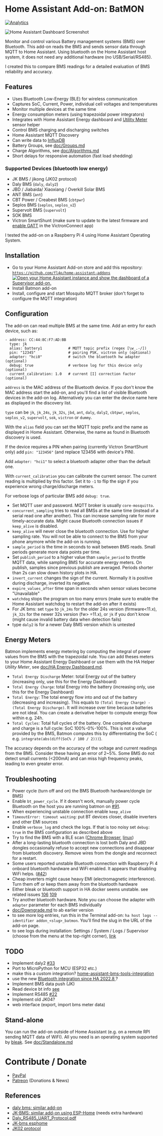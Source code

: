 # Home Assistant Add-on: BatMON

[![Analytics][install-shield]]()

![Home Assistant Dashboard Screenshot](https://repository-images.githubusercontent.com/445289350/03f3d531-37cf-48be-84c8-e6c75270fc87)

Monitor and control various Battery management systems (BMS) over Bluetooth. This add-on reads the BMS and sends sensor
data through MQTT to Home Assistant. Using bluetooth on the Home Assistant host system, it does not need any additional
hardware (no USB/Serial/RS485).

I created this to compare BMS readings for a detailed evaluation of BMS reliability and accuracy.

## Features

* Uses Bluetooth Low-Energy (BLE) for wireless communication
* Captures SoC, Current, Power, individual cell voltages and temperatures
* Monitor multiple devices at the same time
* Energy consumption meters (using trapezoidal power integrators)
* Integrates with Home Assistant Energy dashboard and [Utility Meter](doc/HA%20Energy%20Dashboard.md) sensor helper
* Control BMS charging and discharging switches
* Home Assistant MQTT Discovery
* Can write data to [InfluxDB](doc/InfluxDB.md)
* Battery Groups, see [doc/Groups.md](doc/Groups.md)
* Charge Algorithms, see [doc/Algorithms.md](doc/Algorithms.md)
* Short delays for responsive automation (fast load shedding)

### Supported Devices (bluetooth low energy)

* JK BMS / jikong (JK02 protocol)
* Daly BMS (`daly`, `daly2`)
* JBD / Jiabaida/ Xiaoxiang / Overkill Solar BMS
* ANT BMS (`ant`)
* CBT Power / Creabest BMS (`cbtpwr`)
* Seplos BMS (`seplos`, `seplos_v2`)
* Supervolt BMS (`supervolt`)
* SOK BMS
* Victron SmartShunt (make sure to update to the latest firmware
  and [enable GATT](https://community.victronenergy.com/questions/93919/victron-bluetooth-ble-protocol-publication.html)
  in the VictronConnect app)

I tested the add-on on a Raspberry Pi 4 using Home Assistant Operating System.

## Installation

* Go to your Home Assistant Add-on store and add this
  repository: [`https://github.com/fl4p/home-assistant-addons`](https://github.com/fl4p/home-assistant-addons)
  [![Open your Home Assistant instance and show the dashboard of a Supervisor add-on.](https://my.home-assistant.io/badges/supervisor_addon.svg)](https://my.home-assistant.io/redirect/supervisor_addon/?addon=2af0a32d_batmon&repository_url=https%3A%2F%2Fgithub.com%2Ffl4p%2Fhome-assistant-addons)
* Install Batmon add-on
* Install, configure and start Mosquito MQTT broker (don't forget to configure the MQTT integration)

## Configuration

The add-on can read multiple BMS at the same time.
Add an entry for each device, such as:

```
- address: CC:44:8C:F7:AD:BB
  type: jk
  alias: battery1            # MQTT topic prefix (regex [\w_.-/])
  pin: "12345"               # pairing PSK, victron only (optional)
  adapter: "hci0"            # switch the bluetooth hw adapter (optional)
  debug: true                # verbose log for this device only (optional)
  current_calibration: 1.0   # current [I] correction factor (optional)
```

`address` is the MAC address of the Bluetooth device. If you don't know the MAC address start the add-on, and you'll
find a list of visible Bluetooth devices in the add-on log. Alternatively you can enter the device name here as
displayed in the discovery list.

`type` can be `jk`, `jk_24s`, `jk_32s`, `jbd`, `ant`, `daly`, `daly2`, `cbtpwr`, `seplos`, `seplos_v2`, `supervolt`, `sok`, `victron` or `dummy`.

With the `alias` field you can set the MQTT topic prefix and the name as displayed in Home Assistant.
Otherwise, the name as found in Bluetooth discovery is used.

If the device requires a PIN when pairing (currently Victron SmartShunt only) add `pin: "123456"` (and replace 123456
with device's PIN).

Add `adapter: "hci1"` to select a bluetooth adapter other than the default one.

With `current_calibration` you can calibrate the current sensor. The current reading is multiplied by this factor. Set
it to `-1` to flip the sign if you experience wrong charge/discharge meters.

For verbose logs of particular BMS add `debug: true`.

* Set MQTT user and password. MQTT broker is usually `core-mosquitto`.
* `concurrent_sampling` tries to read all BMSs at the same time (instead of a serial read one after another). This can
  increase sampling rate for more timely-accurate data. Might cause Bluetooth connection issues if `keep_alive` is
  disabled.
* `keep_alive` will never close the bluetooth connection. Use for higher sampling rate. You will not be able to connect
  to the BMS from your phone anymore while the add-on is running.
* `sample_period` is the time in seconds to wait between BMS reads. Small periods generate more data points per time.
* Set `publish_period` to a higher value than `sample_period` to throttle MQTT data, while sampling BMS for accurate
  energy meters. On publish, samples since previous publish are averaged. Periods shorter than 2s can slow down history
  plots in HA.
* `invert_current` changes the sign of the current. Normally it is positive during discharge, inverted its negative.
* `expire_values_after` time span in seconds when sensor values become "Unavailable"
* `watchdog` stops the program on too many errors (make sure to enable the Home Assistant watchdog to restart the add-on
  after it exists)
* For JK bms: set `type` to `jk_24s` for the older 24s version (firmware<11.x), `jk_32s` for the newer 32s version (fw>
  =11.x), or `jk` if you don't know (might cause invalid battery data when detection fails)
* type `daly2` is for a newer Daly BMS version which is untested

## Energy Meters

Batmon implements energy metering by computing the integral of power values from the BMS with the trapezoidal rule. You
can add theses meters to your Home Assistant Energy Dashboard or use them with the HA Helper *Utility Meter*,
see [doc/HA Energy Dashboard.md](doc/HA%20Energy%20Dashboard.md).

* `Total Energy Discharge` Meter: total Energy out of the battery (increasing only, use this for the Energy Dashboard)
* `Total Energy Charge`: total Energy into the battery (increasing only, use this for the Energy Dashboard)
* `Total Energy`: The total energy flow into and out of the battery (decreasing and increasing).
  This equals to `(Total Energy Charge) - (Total Energy Discharge)`. It will increase over time because batteries are
  not ideal. You can create a derivative helper to compute energy flow within e.g. 24h.
* `Total Cycles`: Total full cycles of the battery. One complete discharge and charge is a full cycle: SoC 100%-0%-100%.
  This is not a value provided by the BMS, Batmon computes this by differentiating the SoC (
  e.g. `integrate(abs(diff(SoC% / 100 / 2)))`).

The accuracy depends on the accuracy of the voltage and current readings from the BMS.
Consider these having an error of 2~5%. Some BMS do not detect small currents (<200mA) and can miss high frequency
peaks, leading to even greater error.

## Troubleshooting

* Power cycle (turn off and on) the BMS Bluetooth hardware/dongle (or BMS)
* Enable `bt_power_cycle`. If it doesn't work, manually power cycle Bluetooth on the host you are running batmon
  on [#91](https://github.com/fl4p/batmon-ha/discussions/91).
* When experiencing unstable connection enable `keep_alive`
* `TimeoutError: timeout waiting`: put BT devices closer, disable inverters and other EMI sources
* Enable `verbose_log` and check the logs. If that is too noisy set `debug: true` in the BMS configuration as described
  above
* Try to find the BMS with a BLE
  scan ([Chrome Browser](chrome://bluetooth-internals/#devices), [linux](https://ukbaz.github.io/howto/beacon_scan_cmd_line.html))
* After a long-lasting bluetooth connection is lost both Daly and JBD dongles occasionally refuse to accept new
  connections and disappear from bluetooth discovery. Remove wires from the dongle and reconnect for a restart.
* Some users reported unstable Bluetooth connection with Raspberry Pi 4 onboard bluetooth hardware and WiFi enabled. It
  appears that disabling WiFi helps. ([#42](https://github.com/fl4p/batmon-ha/issues/42))
* Cheap inverters might cause heavy EMI (electromagnetic interference). Turn them off or keep them away from the
  bluetooth
  hardware
* Either bleak or bluetooth support in HA docker seems unstable. see related
  issues [106](https://github.com/fl4p/batmon-ha/issues/106) [109](https://github.com/fl4p/batmon-ha/issues/109)
* Try another bluetooth hardware. Note you can choose the adapter with `adapter` parameter for each BMS individually
* [doc/Downgrade.md](doc/Downgrade.md) to ab earlier version
* to see more log entries, run this in the Terminal add-on: `ha host logs --identifier addon_<slug>_batmon`. You'll find
  the slug in the URL of the add-on page.
* to see logs during installation: Settings / System / Logs / Supervisor (choose from the menu at the top-right
  corner), [link](`http://homeassistant.local:8123/config/logs?provider=supervisor`)

## TODO

* Implement daly2 [#33](https://github.com/fl4p/batmon-ha/issues/33)
* Port to MicroPython for MCU (ESP32 etc.)
* make this a custom
  integration? [home-assistant-bms-tools-integration](https://github.com/ElD4n1/home-assistant-bms-tools-integration)
* use the new [Bluetooth integration since HA 2022.8 ](https://www.home-assistant.io/integrations/bluetooth/) ?
* Implement BMS data push (JK)
* Read device bt info [see](https://www.bluetooth.com/specifications/specs/device-information-service-1-1/)
* Implement RS485 [#22](https://github.com/fl4p/batmon-ha/issues/22)
* Implement old JK04?
* web interface (export, import bms meter data)

## Stand-alone

You can run the add-on outside of Home Assistant (e.g. on a remote RPI sending MQTT data of WiFI).
All you need is an operating system supported by [bleak](https://pypi.org/project/bleak/).
See [doc/Standalone.md](doc/Standalone.md)

# Contribute / Donate

* [PayPal](https://www.paypal.com/donate/?hosted_button_id=6LACACFHQMR3C)
* [Patreon](patreon.com/user?u=88448325) (Donations & News)

## References

* [daly bms: similar add-on](https://github.com/MindFreeze/dalybms)
* [JK-BMS: similar add-on using ESP-Home](https://github.com/syssi/esphome-jk-bms) (needs extra hardware)
* [Daly_RS485_UART_Protocol.pdf](https://github.com/jblance/mpp-solar/blob/master/docs/protocols/DALY-Daly_RS485_UART_Protocol.pdf)
* [JK-bms esphome](https://github.com/syssi/esphome-jk-bms/blob/main/components/jk_bms_ble/jk_bms_ble.cpp#L336)
* [JK02 protocol](https://github.com/jblance/mpp-solar/blob/master/mppsolar/protocols/jk02.py)



[install-shield]: https://img.shields.io/badge/dynamic/json?style=for-the-badge&color=green&label=Analytics&suffix=%20Installs&cacheSeconds=15600&url=https://analytics.home-assistant.io/addons.json&query=$.2af0a32d_batmon.total
